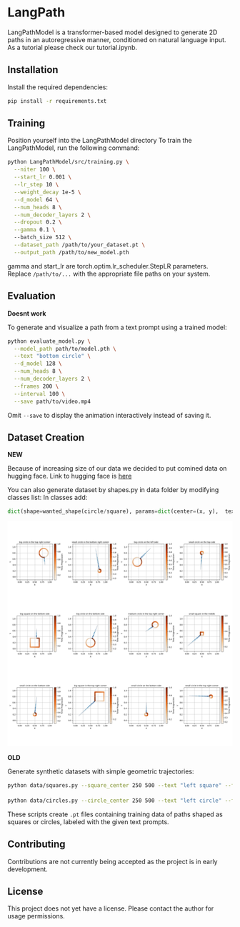 # LangPath

LangPathModel is a transformer-based model designed to generate 2D paths in an autoregressive manner, conditioned on natural language input.
As a tutorial please check our tutorial.ipynb.

## Installation

Install the required dependencies:

```bash
pip install -r requirements.txt
```

## Training

Position yourself into the LangPathModel directory
To train the LangPathModel, run the following command:

```bash
python LangPathModel/src/training.py \
  --niter 100 \
  --start_lr 0.001 \
  --lr_step 10 \
  --weight_decay 1e-5 \
  --d_model 64 \
  --num_heads 8 \
  --num_decoder_layers 2 \
  --dropout 0.2 \
  --gamma 0.1 \ 
  --batch_size 512 \
  --dataset_path /path/to/your_dataset.pt \
  --output_path /path/to/new_model.pth
```
gamma and start_lr are torch.optim.lr_scheduler.StepLR parameters.
Replace `/path/to/...` with the appropriate file paths on your system.

## Evaluation
**Doesnt work**

To generate and visualize a path from a text prompt using a trained model:

```bash
python evaluate_model.py \
  --model_path path/to/model.pth \
  --text "bottom circle" \
  --d_model 128 \
  --num_heads 8 \
  --num_decoder_layers 2 \
  --frames 200 \
  --interval 100 \
  --save path/to/video.mp4
```

Omit `--save` to display the animation interactively instead of saving it.

## Dataset Creation

**NEW**
	
Because of increasing size of our data we decided to put comined data on hugging face.
Link to hugging face is [here](https://huggingface.co/datasets/Tonio123/CaptyShapes)

You can also generate dataset by shapes.py in data folder by modifying classes list:
In classes add:
```python
dict(shape=wanted_shape(circle/square), params=dict(center=(x, y),  text= shape_caption, n=number_of_paths_to_be_generated)),
```
![Alt text](data/new_dataset.png)

**OLD**

Generate synthetic datasets with simple geometric trajectories:

```bash
python data/squares.py --square_center 250 500 --text "left square" --filename "left_square.pt" --num_origins 5000

python data/circles.py --circle_center 250 500 --text "left circle" --filename "left_circle.pt" --num_origins 5000
```


These scripts create `.pt` files containing training data of paths shaped as squares or circles, labeled with the given text prompts.

## Contributing

Contributions are not currently being accepted as the project is in early development.

## License

This project does not yet have a license. Please contact the author for usage permissions.

